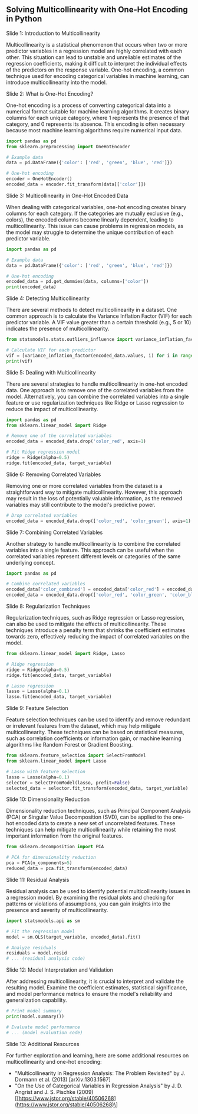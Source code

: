 ## Solving Multicollinearity with One-Hot Encoding in Python
Slide 1: 
Introduction to Multicollinearity

Multicollinearity is a statistical phenomenon that occurs when two or more predictor variables in a regression model are highly correlated with each other. This situation can lead to unstable and unreliable estimates of the regression coefficients, making it difficult to interpret the individual effects of the predictors on the response variable. One-hot encoding, a common technique used for encoding categorical variables in machine learning, can introduce multicollinearity into the model.

Slide 2: 
What is One-Hot Encoding?

One-hot encoding is a process of converting categorical data into a numerical format suitable for machine learning algorithms. It creates binary columns for each unique category, where 1 represents the presence of that category, and 0 represents its absence. This encoding is often necessary because most machine learning algorithms require numerical input data.

```python
import pandas as pd
from sklearn.preprocessing import OneHotEncoder

# Example data
data = pd.DataFrame({'color': ['red', 'green', 'blue', 'red']})

# One-hot encoding
encoder = OneHotEncoder()
encoded_data = encoder.fit_transform(data[['color']])
```

Slide 3: 
Multicollinearity in One-Hot Encoded Data

When dealing with categorical variables, one-hot encoding creates binary columns for each category. If the categories are mutually exclusive (e.g., colors), the encoded columns become linearly dependent, leading to multicollinearity. This issue can cause problems in regression models, as the model may struggle to determine the unique contribution of each predictor variable.

```python
import pandas as pd

# Example data
data = pd.DataFrame({'color': ['red', 'green', 'blue', 'red']})

# One-hot encoding
encoded_data = pd.get_dummies(data, columns=['color'])
print(encoded_data)
```

Slide 4: 
Detecting Multicollinearity

There are several methods to detect multicollinearity in a dataset. One common approach is to calculate the Variance Inflation Factor (VIF) for each predictor variable. A VIF value greater than a certain threshold (e.g., 5 or 10) indicates the presence of multicollinearity.

```python
from statsmodels.stats.outliers_influence import variance_inflation_factor

# Calculate VIF for each predictor
vif = [variance_inflation_factor(encoded_data.values, i) for i in range(encoded_data.shape[1])]
print(vif)
```

Slide 5: 
Dealing with Multicollinearity

There are several strategies to handle multicollinearity in one-hot encoded data. One approach is to remove one of the correlated variables from the model. Alternatively, you can combine the correlated variables into a single feature or use regularization techniques like Ridge or Lasso regression to reduce the impact of multicollinearity.

```python
import pandas as pd
from sklearn.linear_model import Ridge

# Remove one of the correlated variables
encoded_data = encoded_data.drop('color_red', axis=1)

# Fit Ridge regression model
ridge = Ridge(alpha=0.5)
ridge.fit(encoded_data, target_variable)
```

Slide 6: 
Removing Correlated Variables

Removing one or more correlated variables from the dataset is a straightforward way to mitigate multicollinearity. However, this approach may result in the loss of potentially valuable information, as the removed variables may still contribute to the model's predictive power.

```python
# Drop correlated variables
encoded_data = encoded_data.drop(['color_red', 'color_green'], axis=1)
```

Slide 7: 
Combining Correlated Variables

Another strategy to handle multicollinearity is to combine the correlated variables into a single feature. This approach can be useful when the correlated variables represent different levels or categories of the same underlying concept.

```python
import pandas as pd

# Combine correlated variables
encoded_data['color_combined'] = encoded_data['color_red'] + encoded_data['color_green'] + encoded_data['color_blue']
encoded_data = encoded_data.drop(['color_red', 'color_green', 'color_blue'], axis=1)
```

Slide 8: 
Regularization Techniques

Regularization techniques, such as Ridge regression or Lasso regression, can also be used to mitigate the effects of multicollinearity. These techniques introduce a penalty term that shrinks the coefficient estimates towards zero, effectively reducing the impact of correlated variables on the model.

```python
from sklearn.linear_model import Ridge, Lasso

# Ridge regression
ridge = Ridge(alpha=0.5)
ridge.fit(encoded_data, target_variable)

# Lasso regression
lasso = Lasso(alpha=0.1)
lasso.fit(encoded_data, target_variable)
```

Slide 9: 
Feature Selection

Feature selection techniques can be used to identify and remove redundant or irrelevant features from the dataset, which may help mitigate multicollinearity. These techniques can be based on statistical measures, such as correlation coefficients or information gain, or machine learning algorithms like Random Forest or Gradient Boosting.

```python
from sklearn.feature_selection import SelectFromModel
from sklearn.linear_model import Lasso

# Lasso with feature selection
lasso = Lasso(alpha=0.1)
selector = SelectFromModel(lasso, prefit=False)
selected_data = selector.fit_transform(encoded_data, target_variable)
```

Slide 10: 
Dimensionality Reduction

Dimensionality reduction techniques, such as Principal Component Analysis (PCA) or Singular Value Decomposition (SVD), can be applied to the one-hot encoded data to create a new set of uncorrelated features. These techniques can help mitigate multicollinearity while retaining the most important information from the original features.

```python
from sklearn.decomposition import PCA

# PCA for dimensionality reduction
pca = PCA(n_components=5)
reduced_data = pca.fit_transform(encoded_data)
```

Slide 11: 
Residual Analysis

Residual analysis can be used to identify potential multicollinearity issues in a regression model. By examining the residual plots and checking for patterns or violations of assumptions, you can gain insights into the presence and severity of multicollinearity.

```python
import statsmodels.api as sm

# Fit the regression model
model = sm.OLS(target_variable, encoded_data).fit()

# Analyze residuals
residuals = model.resid
# ... (residual analysis code)
```

Slide 12: Model Interpretation and Validation

After addressing multicollinearity, it is crucial to interpret and validate the resulting model. Examine the coefficient estimates, statistical significance, and model performance metrics to ensure the model's reliability and generalization capability.

```python
# Print model summary
print(model.summary())

# Evaluate model performance
# ... (model evaluation code)
```

Slide 13: 
Additional Resources

For further exploration and learning, here are some additional resources on multicollinearity and one-hot encoding:

* "Multicollinearity in Regression Analysis: The Problem Revisited" by J. Dormann et al. (2013) \[arXiv:1303.1567\]
* "On the Use of Categorical Variables in Regression Analysis" by J. D. Angrist and J. S. Pischke (2009) \[[https://www.jstor.org/stable/40506268](https://www.jstor.org/stable/40506268)\]

